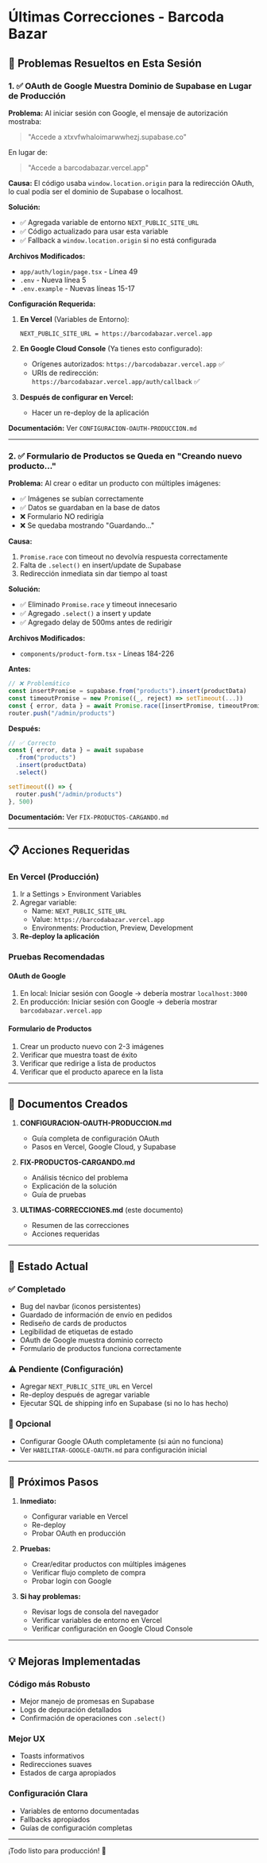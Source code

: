 # Últimas Correcciones - Barcoda Bazar

## 🔧 Problemas Resueltos en Esta Sesión

### 1. ✅ OAuth de Google Muestra Dominio de Supabase en Lugar de Producción

**Problema:**
Al iniciar sesión con Google, el mensaje de autorización mostraba:
> "Accede a xtxvfwhaloimarwwhezj.supabase.co"

En lugar de:
> "Accede a barcodabazar.vercel.app"

**Causa:**
El código usaba `window.location.origin` para la redirección OAuth, lo cual podía ser el dominio de Supabase o localhost.

**Solución:**
- ✅ Agregada variable de entorno `NEXT_PUBLIC_SITE_URL`
- ✅ Código actualizado para usar esta variable
- ✅ Fallback a `window.location.origin` si no está configurada

**Archivos Modificados:**
- `app/auth/login/page.tsx` - Línea 49
- `.env` - Nueva línea 5
- `.env.example` - Nuevas líneas 15-17

**Configuración Requerida:**

1. **En Vercel** (Variables de Entorno):
   ```
   NEXT_PUBLIC_SITE_URL = https://barcodabazar.vercel.app
   ```

2. **En Google Cloud Console** (Ya tienes esto configurado):
   - Orígenes autorizados: `https://barcodabazar.vercel.app` ✅
   - URIs de redirección: `https://barcodabazar.vercel.app/auth/callback` ✅

3. **Después de configurar en Vercel:**
   - Hacer un re-deploy de la aplicación

**Documentación:** Ver `CONFIGURACION-OAUTH-PRODUCCION.md`

---

### 2. ✅ Formulario de Productos se Queda en "Creando nuevo producto..."

**Problema:**
Al crear o editar un producto con múltiples imágenes:
- ✅ Imágenes se subían correctamente
- ✅ Datos se guardaban en la base de datos
- ❌ Formulario NO redirigía
- ❌ Se quedaba mostrando "Guardando..."

**Causa:**
1. `Promise.race` con timeout no devolvía respuesta correctamente
2. Falta de `.select()` en insert/update de Supabase
3. Redirección inmediata sin dar tiempo al toast

**Solución:**
- ✅ Eliminado `Promise.race` y timeout innecesario
- ✅ Agregado `.select()` a insert y update
- ✅ Agregado delay de 500ms antes de redirigir

**Archivos Modificados:**
- `components/product-form.tsx` - Líneas 184-226

**Antes:**
```typescript
// ❌ Problemático
const insertPromise = supabase.from("products").insert(productData)
const timeoutPromise = new Promise((_, reject) => setTimeout(...))
const { error, data } = await Promise.race([insertPromise, timeoutPromise])
router.push("/admin/products")
```

**Después:**
```typescript
// ✅ Correcto
const { error, data } = await supabase
  .from("products")
  .insert(productData)
  .select()

setTimeout(() => {
  router.push("/admin/products")
}, 500)
```

**Documentación:** Ver `FIX-PRODUCTOS-CARGANDO.md`

---

## 📋 Acciones Requeridas

### En Vercel (Producción)
1. Ir a Settings > Environment Variables
2. Agregar variable:
   - Name: `NEXT_PUBLIC_SITE_URL`
   - Value: `https://barcodabazar.vercel.app`
   - Environments: Production, Preview, Development
3. **Re-deploy la aplicación**

### Pruebas Recomendadas

#### OAuth de Google
1. En local: Iniciar sesión con Google → debería mostrar `localhost:3000`
2. En producción: Iniciar sesión con Google → debería mostrar `barcodabazar.vercel.app`

#### Formulario de Productos
1. Crear un producto nuevo con 2-3 imágenes
2. Verificar que muestra toast de éxito
3. Verificar que redirige a lista de productos
4. Verificar que el producto aparece en la lista

---

## 📄 Documentos Creados

1. **CONFIGURACION-OAUTH-PRODUCCION.md**
   - Guía completa de configuración OAuth
   - Pasos en Vercel, Google Cloud, y Supabase

2. **FIX-PRODUCTOS-CARGANDO.md**
   - Análisis técnico del problema
   - Explicación de la solución
   - Guía de pruebas

3. **ULTIMAS-CORRECCIONES.md** (este documento)
   - Resumen de las correcciones
   - Acciones requeridas

---

## 🎯 Estado Actual

### ✅ Completado
- Bug del navbar (iconos persistentes)
- Guardado de información de envío en pedidos
- Rediseño de cards de productos
- Legibilidad de etiquetas de estado
- OAuth de Google muestra dominio correcto
- Formulario de productos funciona correctamente

### ⚠️ Pendiente (Configuración)
- Agregar `NEXT_PUBLIC_SITE_URL` en Vercel
- Re-deploy después de agregar variable
- Ejecutar SQL de shipping info en Supabase (si no lo has hecho)

### 📝 Opcional
- Configurar Google OAuth completamente (si aún no funciona)
- Ver `HABILITAR-GOOGLE-OAUTH.md` para configuración inicial

---

## 🚀 Próximos Pasos

1. **Inmediato:**
   - Configurar variable en Vercel
   - Re-deploy
   - Probar OAuth en producción

2. **Pruebas:**
   - Crear/editar productos con múltiples imágenes
   - Verificar flujo completo de compra
   - Probar login con Google

3. **Si hay problemas:**
   - Revisar logs de consola del navegador
   - Verificar variables de entorno en Vercel
   - Verificar configuración en Google Cloud Console

---

## 💡 Mejoras Implementadas

### Código más Robusto
- Mejor manejo de promesas en Supabase
- Logs de depuración detallados
- Confirmación de operaciones con `.select()`

### Mejor UX
- Toasts informativos
- Redirecciones suaves
- Estados de carga apropiados

### Configuración Clara
- Variables de entorno documentadas
- Fallbacks apropiados
- Guías de configuración completas

---

¡Todo listo para producción! 🎉
